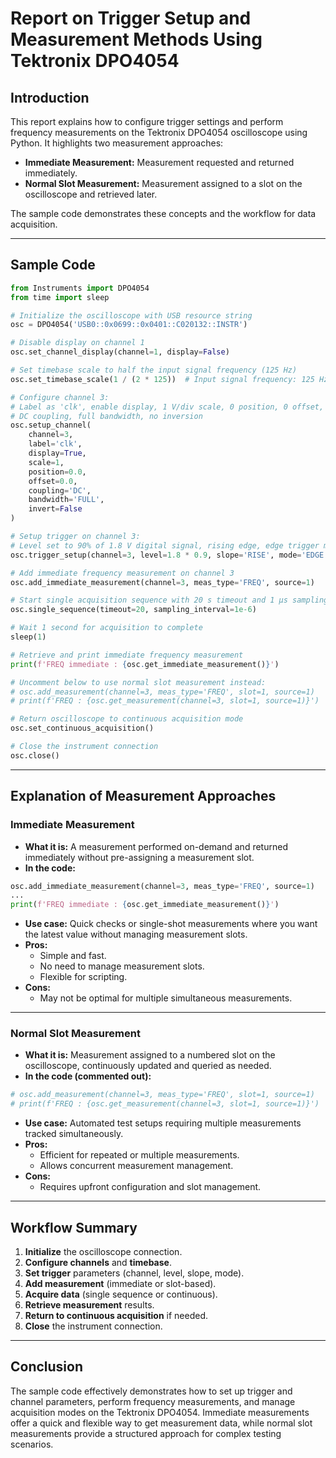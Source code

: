 

# Report on Trigger Setup and Measurement Methods Using Tektronix DPO4054

## Introduction

This report explains how to configure trigger settings and perform frequency measurements on the Tektronix DPO4054 oscilloscope using Python. It highlights two measurement approaches:

- **Immediate Measurement:** Measurement requested and returned immediately.
- **Normal Slot Measurement:** Measurement assigned to a slot on the oscilloscope and retrieved later.

The sample code demonstrates these concepts and the workflow for data acquisition.

---

## Sample Code

```python
from Instruments import DPO4054
from time import sleep

# Initialize the oscilloscope with USB resource string
osc = DPO4054('USB0::0x0699::0x0401::C020132::INSTR')

# Disable display on channel 1
osc.set_channel_display(channel=1, display=False)

# Set timebase scale to half the input signal frequency (125 Hz)
osc.set_timebase_scale(1 / (2 * 125))  # Input signal frequency: 125 Hz

# Configure channel 3:
# Label as 'clk', enable display, 1 V/div scale, 0 position, 0 offset,
# DC coupling, full bandwidth, no inversion
osc.setup_channel(
    channel=3,
    label='clk',
    display=True,
    scale=1,
    position=0.0,
    offset=0.0,
    coupling='DC',
    bandwidth='FULL',
    invert=False
)

# Setup trigger on channel 3:
# Level set to 90% of 1.8 V digital signal, rising edge, edge trigger mode
osc.trigger_setup(channel=3, level=1.8 * 0.9, slope='RISE', mode='EDGE')

# Add immediate frequency measurement on channel 3
osc.add_immediate_measurement(channel=3, meas_type='FREQ', source=1)

# Start single acquisition sequence with 20 s timeout and 1 µs sampling interval
osc.single_sequence(timeout=20, sampling_interval=1e-6)

# Wait 1 second for acquisition to complete
sleep(1)

# Retrieve and print immediate frequency measurement
print(f'FREQ immediate : {osc.get_immediate_measurement()}')

# Uncomment below to use normal slot measurement instead:
# osc.add_measurement(channel=3, meas_type='FREQ', slot=1, source=1)
# print(f'FREQ : {osc.get_measurement(channel=3, slot=1, source=1)}')

# Return oscilloscope to continuous acquisition mode
osc.set_continuous_acquisition()

# Close the instrument connection
osc.close()
```


---

## Explanation of Measurement Approaches

### Immediate Measurement

- **What it is:**
A measurement performed on-demand and returned immediately without pre-assigning a measurement slot.
- **In the code:**

```python
osc.add_immediate_measurement(channel=3, meas_type='FREQ', source=1)
...
print(f'FREQ immediate : {osc.get_immediate_measurement()}')
```

- **Use case:**
Quick checks or single-shot measurements where you want the latest value without managing measurement slots.
- **Pros:**
    - Simple and fast.
    - No need to manage measurement slots.
    - Flexible for scripting.
- **Cons:**
    - May not be optimal for multiple simultaneous measurements.

---

### Normal Slot Measurement

- **What it is:**
Measurement assigned to a numbered slot on the oscilloscope, continuously updated and queried as needed.
- **In the code (commented out):**

```python
# osc.add_measurement(channel=3, meas_type='FREQ', slot=1, source=1)
# print(f'FREQ : {osc.get_measurement(channel=3, slot=1, source=1)}')
```

- **Use case:**
Automated test setups requiring multiple measurements tracked simultaneously.
- **Pros:**
    - Efficient for repeated or multiple measurements.
    - Allows concurrent measurement management.
- **Cons:**
    - Requires upfront configuration and slot management.

---

## Workflow Summary

1. **Initialize** the oscilloscope connection.
2. **Configure channels** and **timebase**.
3. **Set trigger** parameters (channel, level, slope, mode).
4. **Add measurement** (immediate or slot-based).
5. **Acquire data** (single sequence or continuous).
6. **Retrieve measurement** results.
7. **Return to continuous acquisition** if needed.
8. **Close** the instrument connection.

---

## Conclusion

The sample code effectively demonstrates how to set up trigger and channel parameters, perform frequency measurements, and manage acquisition modes on the Tektronix DPO4054. Immediate measurements offer a quick and flexible way to get measurement data, while normal slot measurements provide a structured approach for complex testing scenarios.


